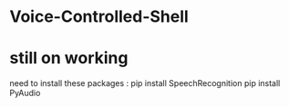 # Voice-Controlled-Shell
# still on working
need to install these packages :
  pip install SpeechRecognition
  pip install PyAudio

